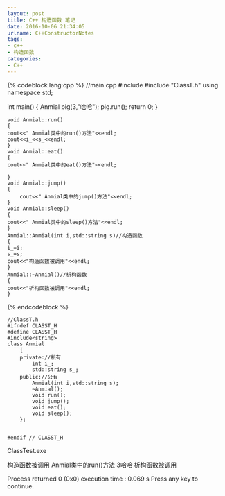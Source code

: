 ```yaml
---
layout: post
title: C++ 构造函数 笔记
date: 2016-10-06 21:34:05
urlname: C++ConstructorNotes
tags:
- c++
- 构造函数
categories:
- C++
---
```


{% codeblock lang:cpp %}
//main.cpp
#include <iostream>
#include "ClassT.h"
using namespace std;

int main()
{
Anmial pig(3,"哈哈");
pig.run();
return 0;
}

	void Anmial::run()
	{
    cout<<" Anmial类中的run()方法"<<endl;
    cout<<i_<<s_<<endl;
	}
	void Anmial::eat()
	{
    cout<<" Anmial类中的eat()方法"<<endl;

	}
	void Anmial::jump()
	{
	    cout<<" Anmial类中的jump()方法"<<endl;
	}
	void Anmial::sleep()
	{
    cout<<" Anmial类中的sleep()方法"<<endl;
	}
	Anmial::Anmial(int i,std::string s)//构造函数
	{
    i_=i;
    s_=s;
    cout<<"构造函数被调用"<<endl;
	}
	Anmial::~Anmial()//析构函数
	{
    cout<<"析构函数被调用"<<endl;
	}

{% endcodeblock %}

```
//ClassT.h
#ifndef CLASST_H
#define CLASST_H
#include<string>
class Anmial
    {
    private://私有
        int i_;
        std::string s_;
    public://公有
        Anmial(int i,std::string s);
        ~Anmial();
        void run();
        void jump();
        void eat();
        void sleep();
    };


#endif // CLASST_H

```

ClassTest.exe

构造函数被调用
 Anmial类中的run()方法
3哈哈
析构函数被调用

Process returned 0 (0x0)   execution time : 0.069 s
Press any key to continue.

